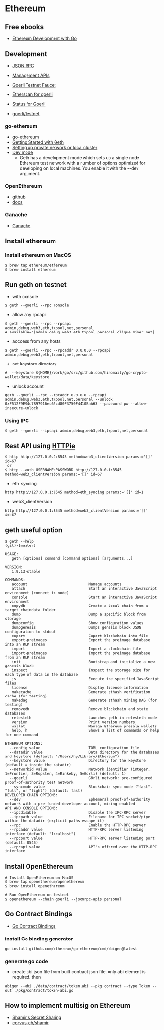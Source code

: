 # Ethereum

## Free ebooks
- [Ethereum Development with Go](https://goethereumbook.org/en/)

## Development
- [JSON RPC](https://github.com/ethereum/wiki/wiki/JSON-RPC)
- [Management APIs](https://github.com/ethereum/go-ethereum/wiki/Management-APIs)

- [Goerli Testnet Faucet](https://goerli-faucet.slock.it/)
- [Etherscan for goerli](https://goerli.etherscan.io/)
- [Status for Goerli](https://stats.goerli.net/)
- [goerli/testnet](https://github.com/goerli/testnet)

### go-ethereum
- [go-ethereum](https://github.com/ethereum/go-ethereum)
- [Getting Started with Geth](https://geth.ethereum.org/docs/getting-started)
- [Setting up private network or local cluster](https://github.com/ethereum/go-ethereum/wiki/Setting-up-private-network-or-local-cluster)
- [Dev mode](https://geth.ethereum.org/getting-started/dev-mode)
  - Geth has a development mode which sets up a single node Ethereum test network with a number of options optimized for developing on local machines. You enable it with the --dev argument.

### OpenEthereum
- [github](https://github.com/openethereum/openethereum)
- [docs](https://openethereum.github.io/)

### Ganache
- [Ganache](https://www.trufflesuite.com/ganache)


## Install ethereum
### Install ethereum on MacOS
```
$ brew tap ethereum/ethereum
$ brew install ethereum
```

## Run geth on testnet
- with console
```
$ geth --goerli --rpc console
```
- allow any rpcapi
```
$ geth --goerli --rpc --rpcapi admin,debug,web3,eth,txpool,net,personal
# available="[admin debug web3 eth txpool personal clique miner net]
```
- acccess from any hosts
```
$ geth --goerli --rpc --rpcaddr 0.0.0.0 --rpcapi admin,debug,web3,eth,txpool,net,personal
```
- set keystore directory
```
#  --keystore ${HOME}/work/go/src/github.com/hiromaily/go-crypto-wallet/data/keystore
```
- unlock account
```
geth --goerli --rpc --rpcaddr 0.0.0.0 --rpcapi admin,debug,web3,eth,txpool,net,personal --unlock 0xF512F9E94c7B97916ec69cd80F3750F4410EaA63 --password pw --allow-insecure-unlock
```

### Using IPC
```
$ geth --goerli --ipcapi admin,debug,web3,eth,txpool,net,personal
```

## Rest API using [HTTPie](https://httpie.org/)
```
$ http http://127.0.0.1:8545 method=web3_clientVersion params:='[]' id=67
 or
$ http --auth USERNAME:PASSWORD http://127.0.0.1:8545 method=web3_clientVersion params:='[]' id=67
```

- eth_syncing
```
http http://127.0.0.1:8545 method=eth_syncing params:='[]' id=1
```
- web3_clientVersion
```
http http://127.0.0.1:8545 method=web3_clientVersion params:='[]' id=67
```

## geth useful option
```
$ geth --help                                                                                                                                                         (git)-[master]

USAGE:
   geth [options] command [command options] [arguments...]

VERSION:
   1.9.13-stable

COMMANDS:
   account                            Manage accounts
   attach                             Start an interactive JavaScript environment (connect to node)
   console                            Start an interactive JavaScript environment
   copydb                             Create a local chain from a target chaindata folder
   dump                               Dump a specific block from storage
   dumpconfig                         Show configuration values
   dumpgenesis                        Dumps genesis block JSON configuration to stdout
   export                             Export blockchain into file
   export-preimages                   Export the preimage database into an RLP stream
   import                             Import a blockchain file
   import-preimages                   Import the preimage database from an RLP stream
   init                               Bootstrap and initialize a new genesis block
   inspect                            Inspect the storage size for each type of data in the database
   js                                 Execute the specified JavaScript files
   license                            Display license information
   makecache                          Generate ethash verification cache (for testing)
   makedag                            Generate ethash mining DAG (for testing)
   removedb                           Remove blockchain and state databases
   retesteth                          Launches geth in retesteth mode
   version                            Print version numbers
   wallet                             Manage Ethereum presale wallets
   help, h                            Shows a list of commands or help for one command
```
```
ETHEREUM OPTIONS:
  --config value                      TOML configuration file
  --datadir value                     Data directory for the databases and keystore (default: "/Users/hy/Library/Ethereum")
  --keystore value                    Directory for the keystore (default = inside the datadir)
  --networkid value                   Network identifier (integer, 1=Frontier, 3=Ropsten, 4=Rinkeby, 5=Görli) (default: 1)
  --goerli                            Görli network: pre-configured proof-of-authority test network
  --syncmode value                    Blockchain sync mode ("fast", "full", or "light") (default: fast)
DEVELOPER CHAIN OPTIONS:
  --dev                               Ephemeral proof-of-authority network with a pre-funded developer account, mining enabled
API AND CONSOLE OPTIONS:
  --ipcdisable                        Disable the IPC-RPC server
  --ipcpath value                     Filename for IPC socket/pipe within the datadir (explicit paths escape it)
  --rpc                               Enable the HTTP-RPC server
  --rpcaddr value                     HTTP-RPC server listening interface (default: "localhost")
  --rpcport value                     HTTP-RPC server listening port (default: 8545)
  --rpcapi value                      API's offered over the HTTP-RPC interface
```

## Install OpenEthereum
```
# Install OpenEthereum on MacOS
$ brew tap openethereum/openethereum
$ brew install openethereum

# Run OpenEthereum on testnet
$ openethereum --chain goerli --jsonrpc-apis personal
```

## Go Contract Bindings
- [Go Contract Bindings](https://geth.ethereum.org/docs/dapp/native-bindings)
### install Go binding generator
```
go install github.com/ethereum/go-ethereum/cmd/abigen@latest
```
### generate go code
- create abi json file from built contract json file. only abi element is required. then
```
abigen --abi ./data/contract/token.abi --pkg contract --type Token --out ./pkg/contract/token-abi.go
```

## How to implement multisig on Ethereum
- [Shamir's Secret Sharing](https://en.wikipedia.org/wiki/Shamir%27s_Secret_Sharing)
- [corvus-ch/shamir](https://github.com/corvus-ch/shamir)
